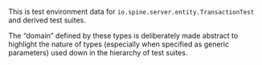 This is test environment data for `io.spine.server.entity.TransactionTest` and derived test suites.

The “domain” defined by these types is deliberately made abstract to highlight the nature of
types (especially when specified as generic parameters) used down in the hierarchy of test suites.
 

